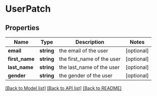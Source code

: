 # UserPatch

## Properties
Name | Type | Description | Notes
------------ | ------------- | ------------- | -------------
**email** | **string** | the email of the user | [optional] 
**first_name** | **string** | the first_name of the user | [optional] 
**last_name** | **string** | the last_name of the user | [optional] 
**gender** | **string** | the gender of the user | [optional] 

[[Back to Model list]](../README.md#documentation-for-models) [[Back to API list]](../README.md#documentation-for-api-endpoints) [[Back to README]](../README.md)


